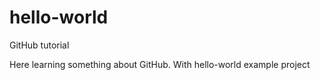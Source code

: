 # hello-world
GitHub tutorial

Here learning something about GitHub. With hello-world example project
